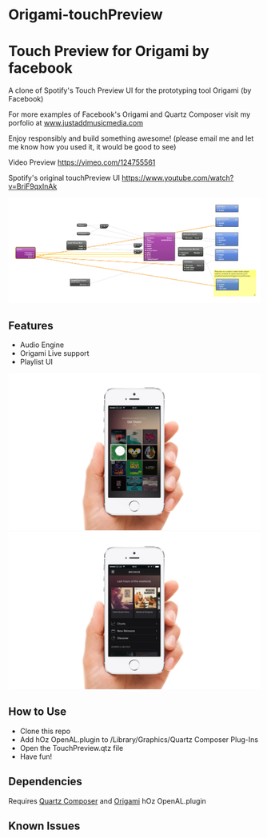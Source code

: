 # Origami-touchPreview
Touch Preview for Origami by facebook
===========

A clone of Spotify's Touch Preview UI for the prototyping tool Origami (by Facebook)

For more examples of Facebook's Origami and Quartz Composer visit my porfolio at www.justaddmusicmedia.com

Enjoy responsibly and build something awesome! (please email me and let me know how you used it, it would be good to see)

Video Preview 
https://vimeo.com/124755561

Spotify's original touchPreview UI
https://www.youtube.com/watch?v=BriF9qxInAk

![Patch Preview](./screenshots/code.jpg "Patch Preview")

## Features
- Audio Engine
- Origami Live support
- Playlist UI

![iPhone 6 Screenshot](./screenshots/screeniphone.jpg "iPhone 6 Screenshot")
![iPhone 6 Landscape Screenshot](./screenshots/screeniphone1.jpg "iPhone 6 Landscape Screenshot")

## How to Use
- Clone this repo
- Add hOz OpenAL.plugin to /Library/Graphics/Quartz Composer Plug-Ins
- Open the TouchPreview.qtz file
- Have fun!

## Dependencies
Requires [Quartz Composer](https://developer.apple.com/downloads/download.action?path=Developer_Tools%2Fgraphics_tools_for_xcode__xcode_6.1%2Fgraphicstools_for_xcode_6.1.dmg "Quartz Composer") and [Origami](http://facebook.github.io/origami/download/ "Origami") 
hOz OpenAL.plugin
## Known Issues

